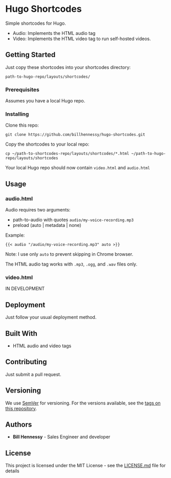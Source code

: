 # Hugo Shortcodes

Simple shortcodes for Hugo. 

* Audio: Implements the HTML audio tag
* Video: Implements the HTML video tag to run self-hosted videos.

## Getting Started

Just copy these shortcodes into your shortcodes directory:

```
path-to-hugo-repo/layouts/shortcodes/
```

### Prerequisites

Assumes you have a local Hugo repo.

### Installing

Clone this repo:

```
git clone https://github.com/billhennessy/hugo-shortcodes.git
```

Copy the shortcodes to your local repo:

```
cp ~/path-to-shortcodes-repo/layouts/shortcodes/*.html ~/path-to-hugo-repo/layouts/shortcodes
```

Your local Hugo repo should now contain `video.html` and `audio.html`

## Usage

### audio.html

Audio requires two arguments:

* path-to-audio with quotes `audio/my-voice-recording.mp3`
* preload (auto | metadata | none)

Example:

```
{{< audio "/audio/my-voice-recording.mp3" auto >}}

```

Note: I use only `auto` to prevent skipping in Chrome browser.

The HTML audio tag works with `.mp3`, `.ogg`, and `.wav` files only.

### video.html

IN DEVELOPMENT



## Deployment

Just follow your usual deployment method. 

## Built With

* HTML audio and video tags


## Contributing

Just submit a pull request.

## Versioning

We use [SemVer](http://semver.org/) for versioning. For the versions available, see the [tags on this repository](https://github.com/billhennessy/hugo-shortcodes/tags). 

## Authors

* **Bill Hennessy** - Sales Engineer and developer

## License

This project is licensed under the MIT License - see the [LICENSE.md](LICENSE.md) file for details



